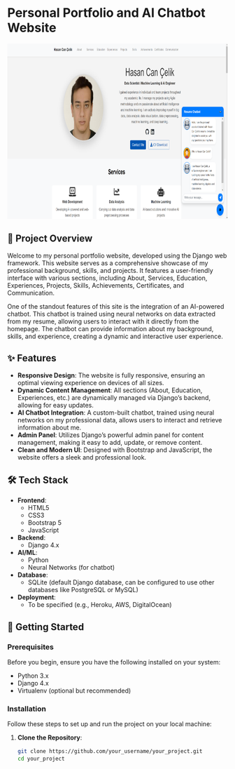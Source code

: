 # Personal Portfolio and AI Chatbot Website

<img src="images/project_1.png" alt="Öneri Sistemi" width="855" height="400">

## 📜 Project Overview

Welcome to my personal portfolio website, developed using the Django web framework. This website serves as a comprehensive showcase of my professional background, skills, and projects. It features a user-friendly interface with various sections, including About, Services, Education, Experiences, Projects, Skills, Achievements, Certificates, and Communication.

One of the standout features of this site is the integration of an AI-powered chatbot. This chatbot is trained using neural networks on data extracted from my resume, allowing users to interact with it directly from the homepage. The chatbot can provide information about my background, skills, and experience, creating a dynamic and interactive user experience.

## ✨ Features

- **Responsive Design**: The website is fully responsive, ensuring an optimal viewing experience on devices of all sizes.
- **Dynamic Content Management**: All sections (About, Education, Experiences, etc.) are dynamically managed via Django’s backend, allowing for easy updates.
- **AI Chatbot Integration**: A custom-built chatbot, trained using neural networks on my professional data, allows users to interact and retrieve information about me.
- **Admin Panel**: Utilizes Django’s powerful admin panel for content management, making it easy to add, update, or remove content.
- **Clean and Modern UI**: Designed with Bootstrap and JavaScript, the website offers a sleek and professional look.

## 🛠️ Tech Stack

- **Frontend**: 
  - HTML5
  - CSS3
  - Bootstrap 5
  - JavaScript
- **Backend**:
  - Django 4.x
- **AI/ML**:
  - Python
  - Neural Networks (for chatbot)
- **Database**:
  - SQLite (default Django database, can be configured to use other databases like PostgreSQL or MySQL)
- **Deployment**:
  - To be specified (e.g., Heroku, AWS, DigitalOcean)

## 🚀 Getting Started

### Prerequisites

Before you begin, ensure you have the following installed on your system:

- Python 3.x
- Django 4.x
- Virtualenv (optional but recommended)

### Installation

Follow these steps to set up and run the project on your local machine:

1. **Clone the Repository**:
   ```bash
   git clone https://github.com/your_username/your_project.git
   cd your_project
